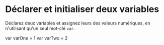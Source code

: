 ﻿# Déclarer et initialiser deux variables

Déclarez deux variables et assignez leurs des valeurs numériques, en n'utilisant qu'un seul mot-clé  `var`.


var varOne = 1
var varTwo = 2
